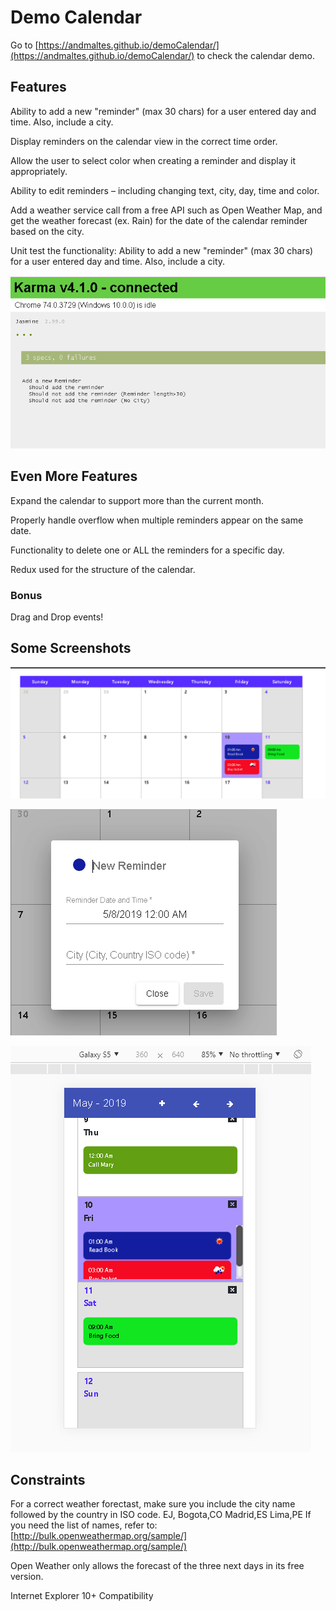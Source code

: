 # Demo Calendar

Go to  [https://andmaltes.github.io/demoCalendar/](https://andmaltes.github.io/demoCalendar/) to check the calendar demo.

## Features

Ability to add a new "reminder" (max 30 chars) for a user entered day and time. Also, include a city.

Display reminders on the calendar view in the correct time order.

Allow the user to select color when creating a reminder and display it appropriately.

Ability to edit reminders – including changing text, city, day, time and color.

Add a weather service call from a free API such as Open Weather Map, and get the weather forecast (ex. Rain) for the date of the calendar reminder based on the city.

Unit test the functionality: Ability to add a new "reminder" (max 30 chars) for a user entered day and time. Also, include a city.

![Unit Tests](docs/img/UnitTests.PNG)

## Even More Features

Expand the calendar to support more than the current month.

Properly handle overflow when multiple reminders appear on the same date.

Functionality to delete one or ALL the reminders for a specific day.

Redux used for the structure of the calendar.

### Bonus

Drag and Drop events!

## Some Screenshots

![Demo Calendar](docs/img/demoCalendar.PNG)

![Add Reminder](docs/img/AddReminder.PNG)

![Mobile](docs/img/Mobile.PNG)

## Constraints

For a correct weather forectast, make sure you include the city name followed by the country in ISO code. EJ, Bogota,CO Madrid,ES Lima,PE
If you need the list of names, refer to: [http://bulk.openweathermap.org/sample/](http://bulk.openweathermap.org/sample/)

Open Weather only allows the forecast of the three next days in its free version.

Internet Explorer 10+ Compatibility

